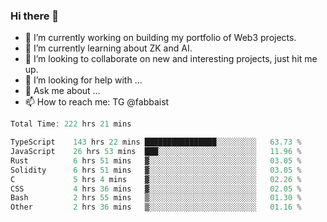 ### Hi there 👋

- 🔭 I’m currently working on building my portfolio of Web3 projects. 
- 🌱 I’m currently learning about ZK and AI.
- 👯 I’m looking to collaborate on new and interesting projects, just hit me up. 
- 🤔 I’m looking for help with ... 
- 💬 Ask me about ...
- 📫 How to reach me: TG @fabbaist

<!--
**fabbaisteth/fabbaisteth** is a ✨ _special_ ✨ repository because its `README.md` (this file) appears on your GitHub profile.

Here are some ideas to get you started:

- 🔭 I’m currently working on ...
- 🌱 I’m currently learning ...
- 👯 I’m looking to collaborate on ...
- 🤔 I’m looking for help with ...
- 💬 Ask me about ...
- 📫 How to reach me: ...
- 😄 Pronouns: ...
- ⚡ Fun fact: ...
-->

<!--START_SECTION:waka-->

```rust
Total Time: 222 hrs 21 mins

TypeScript    143 hrs 22 mins ████████████████░░░░░░░░░   63.73 %
JavaScript    26 hrs 53 mins  ███░░░░░░░░░░░░░░░░░░░░░░   11.96 %
Rust          6 hrs 51 mins   ▓░░░░░░░░░░░░░░░░░░░░░░░░   03.05 %
Solidity      6 hrs 51 mins   ▓░░░░░░░░░░░░░░░░░░░░░░░░   03.05 %
C             5 hrs 4 mins    ▓░░░░░░░░░░░░░░░░░░░░░░░░   02.26 %
CSS           4 hrs 36 mins   ▓░░░░░░░░░░░░░░░░░░░░░░░░   02.05 %
Bash          2 hrs 55 mins   ▒░░░░░░░░░░░░░░░░░░░░░░░░   01.30 %
Other         2 hrs 36 mins   ▒░░░░░░░░░░░░░░░░░░░░░░░░   01.16 %
```

<!--END_SECTION:waka-->
